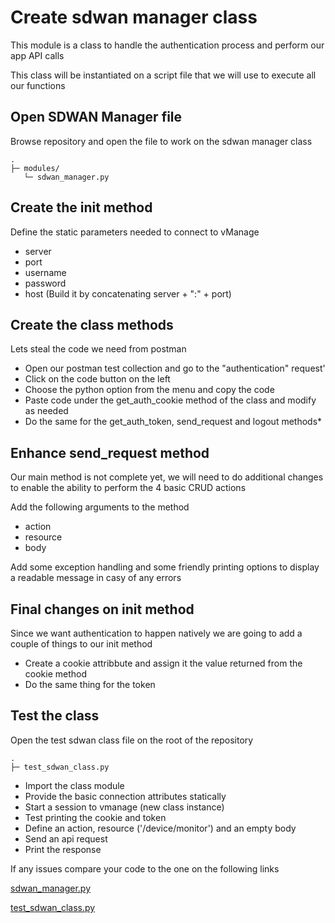 # Create sdwan manager class

This module is a class to handle the authentication process and perform our app API calls

This class will be instantiated on a script file that we will use to execute all our functions

## Open SDWAN Manager file

Browse repository and open the file to work on the sdwan manager class

    .
    ├─ modules/
       └─ sdwan_manager.py

## Create the init method

Define the static parameters needed to connect to vManage

* server
* port
* username
* password
* host (Build it by concatenating server + ":" + port)

## Create the class methods

Lets steal the code we need from postman

* Open our postman test collection and go to the "authentication" request'
* Click on the code button on the left
* Choose the python option from the menu and copy the code 
* Paste code under the get_auth_cookie method of the class and modify as needed
* Do the same for the get_auth_token, send_request and logout methods* 

## Enhance send_request method

Our main method is not complete yet, we will need to do additional changes to enable the ability to perform the 4 basic CRUD actions

Add the following arguments to the method

* action
* resource
* body 

Add some exception handling and some friendly printing options to display a readable message in casy of any errors

## Final changes on init method

Since we want authentication to happen natively we are going to add a couple of things to our init method

* Create a cookie attribbute and assign it the value returned from the cookie method
* Do the same thing for the token

## Test the class

Open the test sdwan class file on the root of the repository

    .
    ├─ test_sdwan_class.py

* Import the class module
* Provide the basic connection attributes statically
* Start a session to vmanage (new class instance)
* Test printing the cookie and token
* Define an action, resource ('/device/monitor') and an empty body
* Send an api request
* Print the response 

If any issues compare your code to the one on the following links

<a href="https://wwwin-github.cisco.com/rgomezbe/vmanage_api/blob/master/modules/sdwan_manager.py" target="_blank">sdwan_manager.py</a>

<a href="https://wwwin-github.cisco.com/rgomezbe/vmanage_api/blob/master/test_sdwan_class.py" target="_blank">test_sdwan_class.py</a>